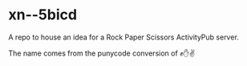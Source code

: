 # xn--5bicd
A repo to house an idea for a Rock Paper Scissors ActivityPub server.

The name comes from the punycode conversion of ✊✋✌
